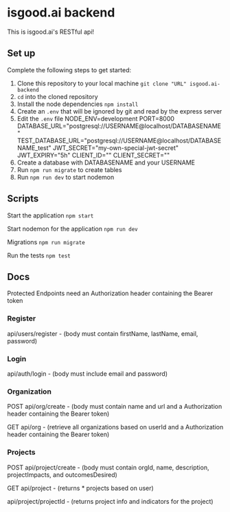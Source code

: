 # isgood.ai backend

This is isgood.ai's RESTful api!

## Set up

Complete the following steps to get started:

1. Clone this repository to your local machine `git clone "URL" isgood.ai-backend`
2. `cd` into the cloned repository
3. Install the node dependencies `npm install`
4. Create an `.env` that will be ignored by git and read by the express server 
5. Edit the `.env` file 
    NODE_ENV=development
    PORT=8000
    DATABASE_URL="postgresql://USERNAME@localhost/DATABASENAME"
    TEST_DATABASE_URL="postgresql://USERNAME@localhost/DATABASENAME_test"
    JWT_SECRET="my-own-special-jwt-secret"
    JWT_EXPIRY="5h"
    CLIENT_ID=""
    CLIENT_SECRET=""
6. Create a database with DATABASENAME and your USERNAME
7. Run `npm run migrate` to create tables
8. Run `npm run dev` to start nodemon

## Scripts

Start the application `npm start`

Start nodemon for the application `npm run dev`

Migrations `npm run migrate`

Run the tests `npm test`


## Docs

Protected Endpoints need an Authorization header containing the Bearer token

### Register

api/users/register - (body must contain firstName, lastName, email, password)

### Login

api/auth/login - (body must include email and password)


### Organization

POST
api/org/create - (body must contain name and url and a Authorization header containing the Bearer token)

GET
api/org - (retrieve all organizations based on userId and a Authorization header containing the Bearer token)

### Projects

POST
api/project/create - (body must contain orgId, name, description, projectImpacts, and outcomesDesired)

GET
api/project - (returns * projects based on user)

api/project/projectId - (returns project info and indicators for the project)
